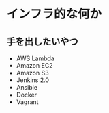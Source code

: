 

# インフラ的な何か


## 手を出したいやつ

* AWS Lambda
* Amazon EC2
* Amazon S3
* Jenkins 2.0
* Ansible
* Docker
* Vagrant
